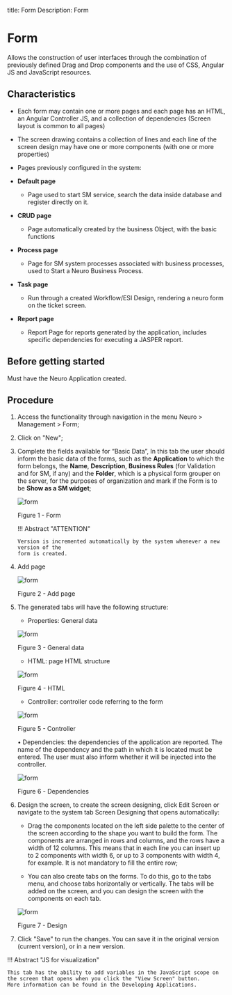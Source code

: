 title: Form
Description: Form
# Form


Allows the construction of user interfaces through the combination of previously
defined Drag and Drop components and the use of CSS, Angular JS and JavaScript
resources.

## Characteristics

   * Each form may contain one or more pages and each page has an HTML, an
      Angular Controller JS, and a collection of dependencies (Screen layout is
      common to all pages)

   * The screen drawing contains a collection of lines and each line of the
      screen design may have one or more components (with one or more properties)

   * Pages previously configured in the system:

   -  **Default page**

       * Page used to start SM service, search the data inside database and register
          directly on it.

   -  **CRUD page**

       * Page automatically created by the business Object, with the basic functions

   -  **Process page**

       * Page for SM system processes associated with business processes, used to
         Start a Neuro Business Process.

   -  **Task page**

       * Run through a created Workflow/ESI Design, rendering a neuro form on the
         ticket screen.

   -  **Report page**

       * Report Page for reports generated by the application, includes specific
        dependencies for executing a JASPER report.

Before getting started
----------------------

Must have the Neuro Application created.

Procedure
---------

1.  Access the functionality through navigation in the menu Neuro \> Management \> Form;

2.  Click on "New";

3.  Complete the fields available for “Basic Data”, In this tab the user should
    inform the basic data of the forms, such as the **Application** to which the
    form belongs, the **Name**, **Description**, **Business Rules** (for
    Validation and for SM, if any) and the **Folder**, which is a physical form
    grouper on the server, for the purposes of organization and mark if the Form
    is to be **Show as a SM widget**;

    ![form](images/neuro-18.jpg)

    Figure 1 - Form

    !!! Abstract "ATTENTION"

        Version is incremented automatically by the system whenever a new version of the
        form is created.

4. Add page

    ![form](images/neuro-19.jpg)

    Figure 2 - Add page
    

5. The generated tabs will have the following structure:

    * Properties: General data

    ![form](images/neuro-20.jpg)

    Figure 3 - General data
    

    * HTML: page HTML structure

    ![form](images/neuro-21.jpg)

    Figure 4 - HTML
    

    * Controller: controller code referring to the form

    ![form](images/neuro-22.jpg)

    Figure 5 - Controller
    

    •	Dependencies: the dependencies of the application are reported. The name of the dependency and the path in which it is located must be entered. The user must also inform whether it will be injected into the controller.

    ![form](images/neuro-23.jpg)

    Figure 6 - Dependencies


6.	Design the screen, to create the screen designing, click Edit Screen or navigate to the system tab Screen Designing that opens automatically:

    *	Drag the components located on the left side palette to the center of the screen according to the shape you want to build the form. The components are arranged in rows and columns, and the rows have a width of 12 columns. This means that in each line you can insert up to 2 components with width 6, or up to 3 components with width 4, for example. It is not mandatory to fill the entire row;

    *	You can also create tabs on the forms. To do this, go to the tabs menu, and choose tabs horizontally or vertically. The tabs will be added on the screen, and you can design the screen with the components on each tab.


    ![form](images/neuro-24.jpg)

    Figure 7 - Design

7.	Click "Save" to run the changes. You can save it in the original version (current version), or in a new version.


!!! Abstract "JS for visualization"

    This tab has the ability to add variables in the JavaScript scope on the screen that opens when you click the "View Screen" button.     More information can be found in the Developing Applications.


<!-- !!! tip "About"

    <b>Product/Version:</b> CITSmart | 9.00 &nbsp;&nbsp;
    <b>Updated:</b>03/12/2021 - Anna Martins  
